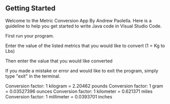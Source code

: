## Getting Started

Welcome to the Metric Conversion App By Andrew Paolella. Here is a guideline to help you get started to write Java code in Visual Studio Code.

First run your program.

Enter the value of the listed metrics that you would like to convert (1 = Kg to Lbs)

Then enter the value that you would like converted

If you made a mistake or error and would like to exit the program, simply type "exit" in the terminal. 

Conversion factor: 1 kilogram = 2.20462 pounds
Conversion factor: 1 gram = 0.03527396 ounces
Conversion factor: 1 kilometer = 0.621371 miles
Conversion factor: 1 millimeter = 0.0393701 inches

